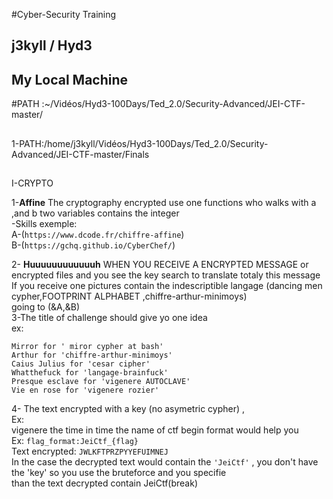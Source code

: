 #Cyber-Security Training
## j3kyll / Hyd3
## My Local Machine 
#PATH :~/Vidéos/Hyd3-100Days/Ted_2.0/Security-Advanced/JEI-CTF-master/

## 
1-PATH:/home/j3kyll/Vidéos/Hyd3-100Days/Ted_2.0/Security-Advanced/JEI-CTF-master/Finals
## 
I-CRYPTO

1-**Affine**
The cryptography encrypted use one functions who walks with a ,and b two variables contains the integer </br>
-Skills exemple:</br>
A-(`https://www.dcode.fr/chiffre-affine`)</br>
B-(`https://gchq.github.io/CyberChef/`)</br>

2- __Huuuuuuuuuuuuh__
WHEN YOU RECEIVE A ENCRYPTED MESSAGE or encrypted files and you see the key search to translate  totaly this message </br>
If you receive one pictures contain the indescriptible langage (dancing men cypher,FOOTPRINT ALPHABET ,chiffre-arthur-minimoys)</br>
going to (&A,&B)</br>
3-The title of challenge should give yo one idea </br>
ex:</br>
 
`Mirror for ' miror cypher at bash' ` </br>
`Arthur for 'chiffre-arthur-minimoys' ` </br>
`Caius Julius for 'cesar cipher' ` </br>
`Whatthefuck for 'langage-brainfuck' ` </br>
`Presque esclave for 'vigenere AUTOCLAVE' ` </br>
`Vie en rose for 'vigenere rozier' ` </br>

4-
The text encrypted with a key (no asymetric cypher) ,</br>
Ex: </br>
vigenere  the time in time the name of ctf begin format would help you </br>
Ex: 
`flag_format:JeiCtf_{flag}` </br>
Text encrypted: `JWLKFTPRZPYYEFUIMNEJ` </br>
In the case the decrypted text would contain the `'JeiCtf'` , you don't have the 'key' so you use the bruteforce and you specifie </br> than the text decrypted contain JeiCtf(break)

